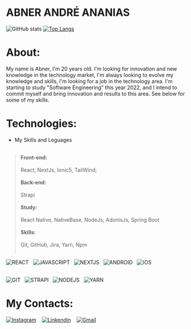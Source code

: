 # ABNER ANDRÉ ANANIAS


![GitHub stats](https://github-readme-stats.vercel.app/api?username=abnerndr&show_icons=true&theme=dark)
[![Top Langs](https://github-readme-stats.vercel.app/api/top-langs/?username=abnerndr&layout=compact&theme=dark)](https://github.com/abnerndr/github-readme-stats)





# About:
My name is Abner, I'm 20 years old. I'm looking for innovation and new knowledge in the technology market, I'm always looking to evolve my knowledge and skills, I'm looking for a job in the technology area. I'm starting to study "Software Engineering" this year 2022, and I intend to commit myself and bring innovation and results to this area. See below for some of my skills.

# Technologies:
* My Skills and Leguages<br><br>
> **Front-end:**<br><br>
> React, NextJs, Ionic5, TailWind;<br><br>
**Back-end:**<br><br>
> Strapi<br><br>
**Study:**<br><br>
>React Native, NativeBase, NodeJs, AdonisJs, Spring Boot<br><br>
**Skills:**<br><br>
> Git, GitHub, Jira, Yarn, Npm<br><br>

![REACT](https://img.icons8.com/color/60/react-native.png)&nbsp;&nbsp;
![JAVASCRIPT](https://img.icons8.com/color/60/javascript--v1.png)&nbsp;&nbsp;
![NEXTJS](https://cdn1.iconfinder.com/data/icons/akar-vol-1/24/nextjs-fill-60.png)&nbsp;&nbsp;
![ANDROID](https://cdn3.iconfinder.com/data/icons/logos-brands-3/24/logo_brand_brands_logos_android-60.png)&nbsp;&nbsp;
![IOS](https://cdn0.iconfinder.com/data/icons/flat-round-system/512/iOS-60.png)<br><br>

![GIT](https://cdn3.iconfinder.com/data/icons/social-media-2169/24/social_media_social_media_logo_git-60.png)&nbsp;&nbsp;
![STRAPI](https://i.im.ge/2022/07/25/FDGtmm.png)&nbsp;&nbsp;
![NODEJS](https://cdn4.iconfinder.com/data/icons/logos-and-brands/512/233_Node_Js_logo-60.png)&nbsp;&nbsp;
![YARN](https://cdn.icon-icons.com/icons2/2699/PNG/64/yarnpkg_logo_icon_170667.png)


# My Contacts:

[![Instagram](https://cdn2.iconfinder.com/data/icons/social-media-applications/64/social_media_applications_3-instagram-60.png)](https://www.instagram.com/abner.ananias/)&nbsp;&nbsp;&nbsp;
[![Linkendin](https://cdn2.iconfinder.com/data/icons/social-media-2285/512/1_Linkedin_unofficial_colored_svg-50.png)](https://www.linkedin.com/in/abner-andre-ananias/)&nbsp;&nbsp;&nbsp;
[![Gmail](https://cdn4.iconfinder.com/data/icons/logo-brand/512/gmail_google_mail_email-60.png)](mailto:abnerndr.dev@gmail.com)&nbsp;&nbsp;&nbsp;




